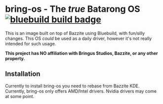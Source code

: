 # bring-os - The *true* Batarong OS &nbsp; [![bluebuild build badge](https://github.com/valerie-tar-gz/bring-os/actions/workflows/build.yml/badge.svg)](https://github.com/valerie-tar-gz/bring-os/actions/workflows/build.yml)

This is an image built on top of Bazzite using Bluebuild, with fun/silly changes. This OS *could* be used as a daily driver, however it's not really intended for such usage.

**This project has NO affiliation with Bringus Studios, Bazzite, or any other property.**

## Installation

Currently to install bring-os you need to rebase from Bazzite KDE. Currently, bring-os only offers AMD/Intel drivers. Nvidia drivers may come at some point.
